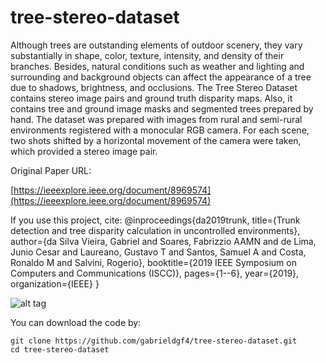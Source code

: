 # tree-stereo-dataset

Although trees are outstanding elements of outdoor scenery, they vary substantially in shape, color, texture, intensity, and density of their branches. Besides, natural conditions such as weather and lighting and surrounding and background objects can affect the appearance of a tree due to shadows, brightness, and occlusions. The Tree Stereo Dataset contains stereo image pairs and ground truth disparity maps. Also, it contains tree and ground image masks and segmented trees prepared by hand. The dataset was prepared with images from rural and semi-rural environments registered with a monocular RGB camera. For each scene, two shots shifted by a horizontal movement of the camera were taken, which provided a stereo image pair. 

Original Paper URL:

[https://ieeexplore.ieee.org/document/8969574](https://ieeexplore.ieee.org/document/8969574)

If you use this project, cite:
    @inproceedings{da2019trunk,
      title={Trunk detection and tree disparity calculation in uncontrolled environments},
      author={da Silva Vieira, Gabriel and Soares, Fabrizzio AAMN and de Lima, Junio Cesar and Laureano, Gustavo T and Santos, Samuel A and Costa, Ronaldo M and                 Salvini, Rogerio},
      booktitle={2019 IEEE Symposium on Computers and Communications (ISCC)},
      pages={1--6},
      year={2019},
    organization={IEEE}
  }


![alt tag](https://user-images.githubusercontent.com/63321757/180873122-244e57c0-21e6-4990-9120-74d8df3f726a.png)

You can download the code by:

    git clone https://github.com/gabrieldgf4/tree-stereo-dataset.git
    cd tree-stereo-dataset
